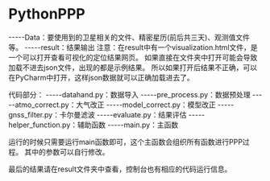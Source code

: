 # PythonPPP
-----Data：要使用到的卫星相关的文件、精密星历(前后共三天)、观测值文件等。
-----result：结果输出
        注意：在result中有一个visualization.html文件，是一个可以打开查看可视化的定位结果网页。
如果直接在文件夹中打开可能会导致加载不进去json文件，出现的都是示例结果。
所以如果打开后结果不正确，可以在PyCharm中打开，这样json数据就可以正确加载进去了。


代码部分：
-----datahand.py：数据导入
-----pre_process.py：数据预处理
-----atmo_correct.py：大气改正
-----model_correct.py：模型改正
-----gnss_filter.py：卡尔曼滤波
-----evaluate.py：结果评估
-----helper_function.py：辅助函数
-----main.py：主函数

运行的时候只需要运行main函数即可，这个主函数会组织所有函数进行PPP过程。
其中的参数可以自行修改。

最后的结果请在result文件夹中查看，控制台也有相应的代码运行信息。

